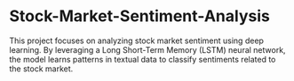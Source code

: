 # Stock-Market-Sentiment-Analysis
This project focuses on analyzing stock market sentiment using deep learning. By leveraging a Long Short-Term Memory (LSTM) neural network, the model learns patterns in textual data to classify sentiments related to the stock market.
